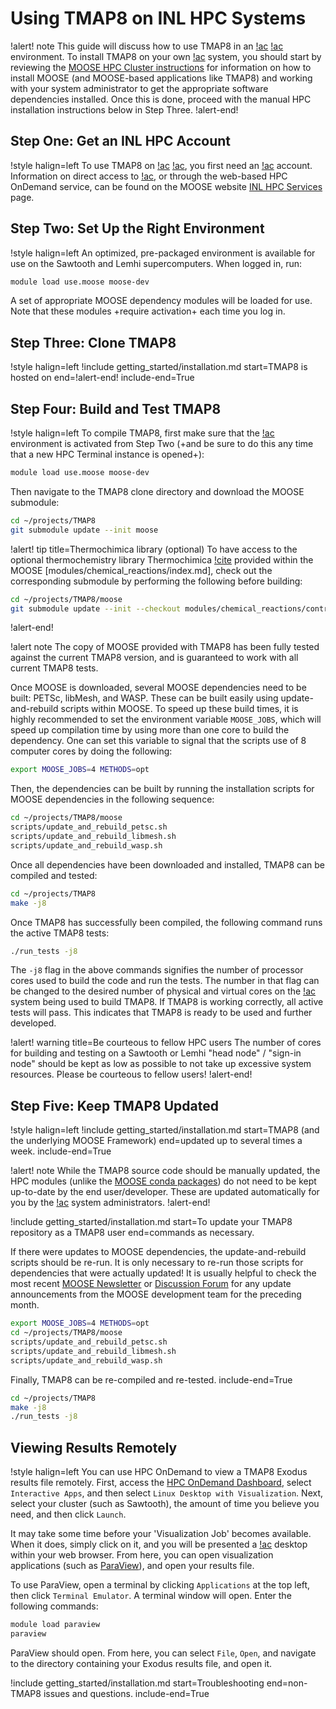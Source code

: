 # Using TMAP8 on INL HPC Systems

!alert! note
This guide will discuss how to use TMAP8 in an [!ac](INL) [!ac](HPC) environment. To
install TMAP8 on your own [!ac](HPC) system, you should start by reviewing the
[MOOSE HPC Cluster instructions](https://mooseframework.inl.gov/getting_started/installation/hpc_install_moose.html)
for information on how to install MOOSE (and MOOSE-based applications like TMAP8) and working with
your system administrator to get the appropriate software dependencies installed. Once this is done,
proceed with the manual HPC installation instructions below in Step Three.
!alert-end!

## Step One: Get an INL HPC Account

!style halign=left
To use TMAP8 on [!ac](INL) [!ac](HPC), you first need an [!ac](HPC) account. Information on direct
access to [!ac](HPC), or through the web-based HPC OnDemand service, can be found on the
MOOSE website [INL HPC Services](https://mooseframework.inl.gov/help/inl/index.html) page.

## Step Two: Set Up the Right Environment

!style halign=left
An optimized, pre-packaged environment is available for use on the Sawtooth and Lemhi supercomputers.
When logged in, run:

```bash
module load use.moose moose-dev
```

A set of appropriate MOOSE dependency modules will be loaded for use. Note that these modules
+require activation+ each time you log in.

## Step Three: Clone TMAP8

<!-- Re-use the clone instructions from the main getting started instructions here -->

!style halign=left
!include getting_started/installation.md start=TMAP8 is hosted on end=!alert-end! include-end=True

## Step Four: Build and Test TMAP8

!style halign=left
To compile TMAP8, first make sure that the [!ac](HPC) environment is activated from Step Two (+and be sure to do this any time that a new HPC Terminal instance is opened+):

```bash
module load use.moose moose-dev
```

<!-- Re-use the bulk of the build and test section from the main getting started instructions here -->

Then navigate to the TMAP8 clone directory and download the MOOSE submodule:

```bash
cd ~/projects/TMAP8
git submodule update --init moose
```

!alert! tip title=Thermochimica library (optional)
To have access to the optional thermochemistry library Thermochimica [!cite](piro2013) provided within
the MOOSE [modules/chemical_reactions/index.md], check out the corresponding submodule by performing
the following before building:

```bash
cd ~/projects/TMAP8/moose
git submodule update --init --checkout modules/chemical_reactions/contrib/thermochimica
```
!alert-end!

!alert note
The copy of MOOSE provided with TMAP8 has been fully tested against the current
TMAP8 version, and is guaranteed to work with all current TMAP8 tests.

<!-- End getting started re-use -->

Once MOOSE is downloaded, several MOOSE dependencies need to be built: PETSc, libMesh, and WASP.
These can be built easily using update-and-rebuild scripts within MOOSE. To speed up these build
times, it is highly recommended to set the environment variable `MOOSE_JOBS`, which will speed up
compilation time by using more than one core to build the dependency. One can set this variable to
signal that the scripts use of 8 computer cores by doing the following:

```bash
export MOOSE_JOBS=4 METHODS=opt 
```

Then, the dependencies can be built by running the installation scripts for MOOSE dependencies in
the following sequence:

```bash
cd ~/projects/TMAP8/moose
scripts/update_and_rebuild_petsc.sh
scripts/update_and_rebuild_libmesh.sh
scripts/update_and_rebuild_wasp.sh
```

Once all dependencies have been downloaded and installed, TMAP8 can be compiled and tested:

```bash
cd ~/projects/TMAP8
make -j8
```

Once TMAP8 has successfully been compiled, the following command runs the active TMAP8 tests:

```bash
./run_tests -j8
```

The `-j8` flag in the above commands signifies the number of processor cores used to build the code
and run the tests. The number in that flag can be changed to the desired number of physical and
virtual cores on the [!ac](HPC) system being used to build TMAP8. If TMAP8 is working correctly, all
active tests will pass. This indicates that TMAP8 is ready to be used and further developed.

!alert! warning title=Be courteous to fellow HPC users
The number of cores for building and testing on a Sawtooth or Lemhi "head node" / "sign-in node"
should be kept as low as possible to not take up excessive system resources. Please be courteous to
fellow users!
!alert-end!

## Step Five: Keep TMAP8 Updated

<!-- Re-use the bulk of the update section from the main getting started instructions here -->

!style halign=left
!include getting_started/installation.md start=TMAP8 (and the underlying MOOSE Framework) end=updated up to several times a week. include-end=True

!alert! note
While the TMAP8 source code should be manually updated, the HPC modules (unlike the
[MOOSE conda packages](https://mooseframework.inl.gov/getting_started/installation/conda.html)) do
not need to be kept up-to-date by the end user/developer. These are updated automatically for you by
the [!ac](HPC) system administrators.
!alert-end!

!include getting_started/installation.md start=To update your TMAP8 repository as a TMAP8 user end=commands as necessary.

If there were updates to MOOSE dependencies, the update-and-rebuild scripts should be re-run. It is
only necessary to re-run those scripts for dependencies that were actually updated! It is usually
helpful to check the most recent [MOOSE Newsletter](https://mooseframework.inl.gov/newsletter/index.html) or [Discussion Forum](https://github.com/idaholab/moose/discussions) for any update announcements from the MOOSE development team for the preceding month.

```bash
export MOOSE_JOBS=4 METHODS=opt 
cd ~/projects/TMAP8/moose
scripts/update_and_rebuild_petsc.sh
scripts/update_and_rebuild_libmesh.sh
scripts/update_and_rebuild_wasp.sh
```

Finally, TMAP8 can be re-compiled and re-tested. include-end=True

```bash
cd ~/projects/TMAP8
make -j8
./run_tests -j8
```

## Viewing Results Remotely

!style halign=left
You can use HPC OnDemand to view a TMAP8 Exodus results file remotely. First, access the
[HPC OnDemand Dashboard](https://hpcondemand.inl.gov/pun/sys/dashboard), select `Interactive Apps`,
and then select `Linux Desktop with Visualization`. Next, select your cluster (such as Sawtooth),
the amount of time you believe you need, and then click `Launch`.

It may take some time before your 'Visualization Job' becomes available. When it does, simply click
on it, and you will be presented a [!ac](GUI) desktop within your web browser. From here, you can
open visualization applications (such as [ParaView](https://www.paraview.org/)), and open your
results file.

To use ParaView, open a terminal by clicking `Applications` at the top left, then click
`Terminal Emulator`. A terminal window will open. Enter the following commands:

```bash
module load paraview
paraview
```

ParaView should open. From here, you can select `File`, `Open`, and navigate to the directory
containing your Exodus results file, and open it.

<!-- Include troubleshooting section from main getting started  -->

!include getting_started/installation.md start=Troubleshooting end=non-TMAP8 issues and questions. include-end=True

